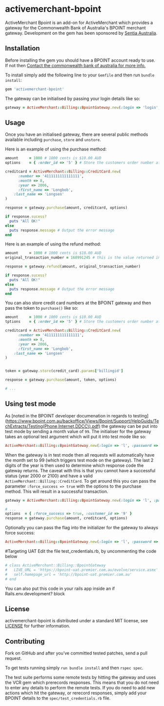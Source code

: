 # activemerchant-bpoint

ActiveMerchant Bpoint is an add-on for ActiveMerchant which provides a gateway for the Commonwealth Bank of Australia's BPOINT merchant gateway. Development on the gem has been sponsored by [Sentia Australia](http://www.sentia.com.au/).

## Installation
Before installing the gem you should have a BPOINT account ready to use. If not then [Contact the commonwealth bank of australia for more info.](http://www.bpoint.com.au/bpoint/business/contact.html)

To install simply add the following line to your `Gemfile` and then run `bundle install`:

``` ruby
gem 'activemerchant-bpoint'
```

The gateway can be initialised by passing your login details like so:

``` ruby
gateway = ActiveMerchant::Billing::BpointGateway.new(:login => 'login', :password => 'pass', :merchant_number => 'num')
```

## Usage
Once you have an initialised gateway, there are several public methods available including `purchase`, `store` and `unstore`.

Here is an example of using the purchase method:

``` ruby
amount     = 1000 # 1000 cents is $10.00 AUD
options    = { :order_id => '5' } # Store the customers order number at the gateway

creditcard = ActiveMerchant::Billing::CreditCard.new(
      :number => '4111111111111111',
      :month => 8,
      :year => 2006,
      :first_name => 'Longbob',
    :last_name => 'Longsen'
)

response = gateway.purchase(amount, creditcard, options)

if response.sucess?
  puts "All OK!"
else
  puts response.message # Output the error message
end
```
Here is an example of using the refund method:

``` ruby
amount     = 1000 # 1000 cents is $10.00 AUD
original_transaction_number = 168991245 # this is the value returned in the TransactionNumber field of the purchase.

response = gateway.refund(amount, original_transaction_number)

if response.sucess?
  puts "All OK!"
else
  puts response.message # Output the error message
end
```

You can also store credit card numbers at the BPOINT gateway and then pass the token to `purchase()` like so:

``` ruby
amount     = 1000 # 1000 cents is $10.00 AUD
tptions    = { :order_id => '5' } # Store the customers order number at the gateway

creditcard = ActiveMerchant::Billing::CreditCard.new(
      :number => '4111111111111111',
      :month => 8,
      :year => 2006,
      :first_name => 'Longbob',
    :last_name => 'Longsen'
)


token = gateway.store(credit_card).params['billingid']

response = gateway.purchase(amount, token, options)

# ...

```

## Using test mode
As [noted in the BPOINT developer documenation in regards to testing](https://www.bpoint.com.au/backoffice/Views/Bpoint/Support/HelpGuids/TechExtracts/Testing(Phone,Internet,DDCC\).pdf) the gateway can be put into test mode by sending a month value of `99`. The initialiser for the gateway takes an optional test argument which will put it into test mode like so:

``` ruby
ActiveMerchant::Billing::BpointGateway.new(:login => 'l', :password => 'p', :merchant_number => 'n', :test => true)
```

When the gateway is in test mode then all requests will automatically have the month set to 99 (which triggers test mode on the gateway). The last 2 digits of the year is then used to determine which response code the gateway returns. The caveat with this is that you cannot have a successful status (year 2000 or 2100) and have a valid `ActiveMerchant::Billing::CreditCard`. To get around this you can pass the parameter `:force_success => true` with the options to the purchase method. This will result in a successful transaction.

``` ruby
gateway = ActiveMerchant::Billing::BpointGateway.new(:login => 'l', :password => 'p', :merchant_number => 'n', :test => true)

# ...
options  = { :force_success => true, :customer_id => '9' }
response = gateway.purchase(amount, creditcard, options)

```

Optionally you can pass the flag into the initializer for the gateway to always force success:

``` ruby
ActiveMerchant::Billing::BpointGateway.new(:login => 'l', :password => 'p', :merchant_number => 'n', :test => true, :force_success => true
```

#Targeting UAT
Edit the file test_credentials.rb, by uncommenting the code below
``` ruby
# class ActiveMerchant::Billing::BpointGateway
#   LIVE_URL = 'https://bpoint-uat.premier.com.au/evolve/service.asmx'
#   self.homepage_url = 'http://bpoint-uat.premier.com.au'
# end
```
You can also put this code in your rails app inside an if Rails.env.development? block


## License

activemerchant-bpoint is distributed under a standard MIT license, see [LICENSE](https://github.com/Sentia/activemerchant-bpoint/blob/master/LICENSE) for further information.

## Contributing

Fork on GitHub and after you’ve committed tested patches, send a pull request.

To get tests running simply `run bundle install` and then `rspec spec`.

The test suite performs some remote tests by hitting the gateway and uses the VCR gem which prerecords responses. This means that you do not need to enter any details to perform the remote tests. If you do need to add new actions which hit the gateway, or rerecord responses, simply add your BPOINT details to the `spec/test_credentials.rb` file.
